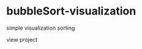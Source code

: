 # bubbleSort-visualization
simple visualization sorting 

<a herf="https://swapbar.muhammadansari1.repl.co">view project</a>
